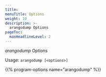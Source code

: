 ```yaml
---
title: 
menuTitle: Options
weight: 10
description: >-
  arangodump Options
pageToc:
  maxHeadlineLevel: 2
---
```

_arangodump_ Options

Usage: `arangodump [<options>]`

{{% program-options name="arangodump" %}}
